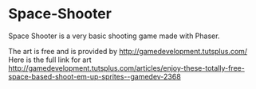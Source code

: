 Space-Shooter
=============

Space Shooter is a very basic shooting game made with Phaser.

The art is free and is provided by http://gamedevelopment.tutsplus.com/
Here is the full link for art http://gamedevelopment.tutsplus.com/articles/enjoy-these-totally-free-space-based-shoot-em-up-sprites--gamedev-2368